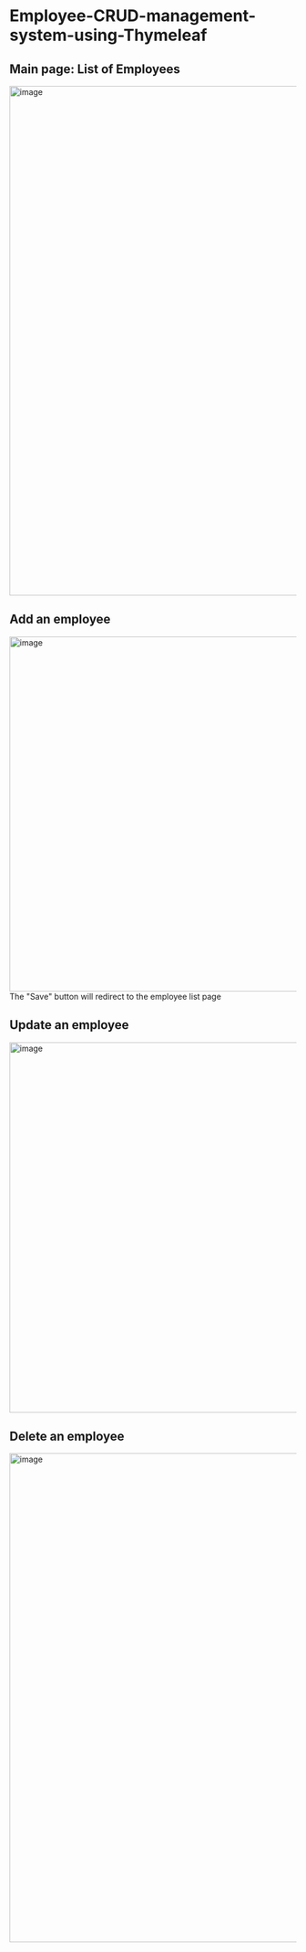 # Employee-CRUD-management-system-using-Thymeleaf
## Main page: List of Employees
<img width="893" alt="image" src="https://github.com/QiaoqingWu/Employee-CRUD-management-system-using-Thymeleaf/assets/100981450/085e0696-527f-4888-bdfc-47dd833853b5">

## Add an employee
<img width="622" alt="image" src="https://github.com/QiaoqingWu/Employee-CRUD-management-system-using-Thymeleaf/assets/100981450/9037aa1b-6d89-4fc7-b8d7-68b73aef2817">
The "Save" button will redirect to the employee list page

## Update an employee
<img width="649" alt="image" src="https://github.com/QiaoqingWu/Employee-CRUD-management-system-using-Thymeleaf/assets/100981450/95f02bae-1ed6-4486-8ecc-3a2ad5776a53">

## Delete an employee
<img width="857" alt="image" src="https://github.com/QiaoqingWu/Employee-CRUD-management-system-using-Thymeleaf/assets/100981450/966e7c36-aaea-419f-91d6-d1602e67f228">
